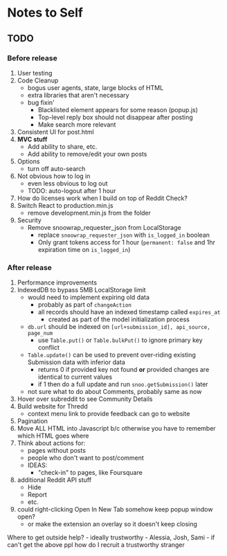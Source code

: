 # Notes to Self
## TODO
### Before release
1. User testing
1. Code Cleanup
    - bogus user agents, state, large blocks of HTML
    - extra libraries that aren't necessary
    - bug fixin'
        - Blacklisted element appears for some reason (popup.js)
        - Top-level reply box should not disappear after posting
        - Make search more relevant
1. Consistent UI for post.html
1. **MVC stuff**
    - Add ability to share, etc.
    - Add ability to remove/edit your own posts
1. Options
    - turn off auto-search
1. Not obvious how to log in
    - even less obvious to log out
    - TODO: auto-logout after 1 hour
1. How do licenses work when I build on top of Reddit Check?
1. Switch React to production.min.js
    - remove development.min.js from the folder
1. Security
    - Remove snoowrap_requester_json from LocalStorage
        - replace `snoowrap_requester_json` with `is_logged_in` boolean
        - Only grant tokens access for 1 hour (`permanent: false` and 1hr expiration time on `is_logged_in`)
### After release
1. Performance improvements
1. IndexedDB to bypass 5MB LocalStorage limit
    - would need to implement expiring old data
        - probably as part of `changeAction`
        - all records should have an indexed timestamp called `expires_at`
            - created as part of the model initialization process
    - `db.url` should be indexed on `[url+submission_id], api_source, page_num`
        - use `Table.put()` or `Table.bulkPut()` to ignore primary key conflict
    - `Table.update()` can be used to prevent over-riding existing Submission data with inferior data
        - returns 0 if provided key not found **or** provided changes are identical to current values
        - if 1 then do a full update and run `snoo.getSubmission()` later
    - not sure what to do about Comments, probably same as now
1. Hover over subreddit to see Community Details
1. Build website for Thredd
    - context menu link to provide feedback can go to website
1. Pagination
1. Move ALL HTML into Javascript b/c otherwise you have to remember which HTML goes where
1. Think about actions for:
    - pages without posts
    - people who don't want to post/comment
    - IDEAS:
        - "check-in" to pages, like Foursquare
1. additional Reddit API stuff
    - Hide
    - Report
    - etc.
1. could right-clicking Open In New Tab somehow keep popup window open?
    - or make the extension an overlay so it doesn't keep closing

Where to get outside help?
    - ideally trustworthy
        - Alessia, Josh, Sami
    - if can't get the above ppl how do I recruit a trustworthy stranger
